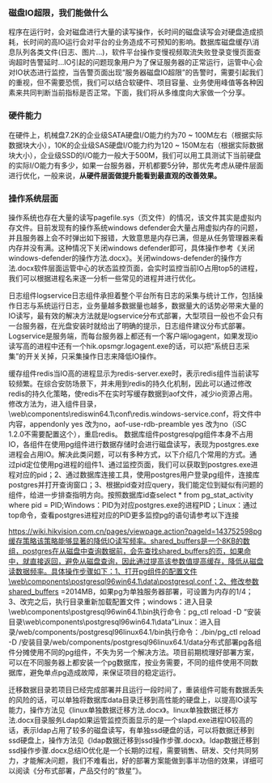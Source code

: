 
### 磁盘IO超限，我们能做什么
程序在运行时，会对磁盘进行大量的读写操作，长时间的磁盘读写会对硬盘造成损耗，长时间的高IO运行会对平台的业务造成不可预知的影响。数据库磁盘缓存\消息队列各类文件(日志、图片...)，软件平台操作变慢视频取流失败登录变慢页面查询超时告警延时...IO引起的问题现象用户为了保证服务器的正常运行，运管中心会对IO状态进行监控，当告警页面出现“服务器磁盘IO超限”的告警时，需要引起我们的重视，但不需要恐慌，我们可以结合软硬件、项目容量、业务使用峰值等各种因素来共同判断当前指标是否正常。下面，我们将从多维度向大家做一个分享。

### 硬件能力

在硬件上，机械盘7.2K的企业级SATA硬盘I/O能力约为70 ~ 100M左右（根据实际数据块大小），10K的企业级SAS硬盘I/O能力约为120 ~ 150M左右（根据实际数据块大小），企业级SSD的I/O能力一般大于500M，我们可以用工具测试下当前硬盘的实际I/O能力有多少，如果一台服务器，开机都要5分钟，那优先考虑从硬件层面进行优化，一般来说，**从硬件层面做提升能看到最直观的改善效果。**

### 操作系统层面
操作系统也存在大量的读写pagefile.sys（页文件）的情况，该文件其实是虚拟内存文件。目前发现有的操作系统windows defender会大量占用虚拟内存的问题，并且服务器上会不时弹出如下报错，大致意思是内存已满，但是从任务管理器来看内存并没有满。这种情况下关闭windows defender即可，具体操作参考《关闭windows-defender的操作方法.docx》。关闭windows-defender的操作方法.docx软件层面运管中心的状态监控页面，会实时监控当前IO占用top5的进程，我们可以根据进程名来逐一分析一些常见的进程并进行优化。

日志组件logservice日志组件承担着整个平台所有日志的采集与统计工作，包括操作日志与系统运行日志，业务量越多数据量也越多，数据量大的话势必带来大量的IO读写，最有效的解决方法就是logservice分布式部署，大型项目一般也不会只有一台服务器，在光盘安装时就给出了明确的提示，日志组件建议分布式部署。Logservice是服务端，而每台服务器上都还有一个客户端logagent，如果发现io读写高的进程中还有一个hik.opsmgr.logagent.exe的话，可以把“系统日志采集”的开关关掉，只采集操作日志来降低IO操作。

缓存组件redis当IO高的进程显示为redis-server.exe时，表示redis组件当前读写较频繁。在综合安防场景下，并未用到redis的持久化机制，因此可以通过修改redis的持久化策略，使redis不在实时写缓存数据到aof文件，减少io资源占用。修改方法为，进入组件目录，\web\components\rediswin64.1\conf\redis.windows-service.conf，将文件中内容，appendonly yes 改为no，aof-use-rdb-preamble yes 改为no（iSC 1.2.0不需要配置这个），重启redis。
数据库组件postgresqlpg组件本身不占用IO，各组件在使用pg组件进行数据存储时会进行磁盘读写，表现为postgres.exe进程会占用IO。解决此类问题，可以有多种方式，以下介绍几个常用的方式。通过pid定位使用pg进程的组件1、通过监控页面，我们可以获取到postgres.exe进程对应的pid；2、通过数据库连接工具，使用postgres用户登录pg组件，连接库postgres并打开查询窗口；3、根据pid查对应query，我们能定位到疑似有问题的组件，给进一步排查指明方向。按照数据库id查select   *   from pg_stat_activity where pid = PID;Windows：PID为对应postgres.exe的进程PID；Linux：通过top命令，查看postgres进程对应的PID更多监控pg的语句请参考以下连接

https://wiki.hikvision.com.cn/pages/viewpage.action?pageId=143752598pg缓存策略该策略能够显著的降低IO读写频率。shared_buffers是一个8KB的数组，postgres在从磁盘中查询数据前，会先查找shared_buffers的页，如果命中，就直接返回，避免从磁盘查询，因此通过提高该参数值提高缓存，降低从磁盘读数据频率。具体操作步骤如下：1、打开pg组件的配置文件\web\components\postgresql96win64.1\data\postgresql.conf；2、修改参数shared_buffers =2014MB，如果pg为单独服务器部署，可设置为内存的1/4；3、改完之后，执行目录重新加载配置文件；windows：进入目录\web\components\postgresql96win64.1\bin执行命令：pg_ctl reload -D “安装目录\web\components\postgresql96win64.1\data”Linux：进入目录/web/components/postgresql96linux64.1/bin执行命令：./bin/pg_ctl reload -D /安装目录/web/components/postgresql96linux64.1/data分布式部署pg各组件分摊使用不同的pg组件，不失为另一个解决方法。项目前期梳理好部署方案，可以在不同服务器上都安装一个pg数据库，按业务需要，不同的组件使用不同数据库，避免单点pg造成故障，来保证项目的稳定运行。

迁移数据目录若项目已经完成部署并且运行一段时间了，重装组件可能有数据丢失的风险的话，可以单独将数据库data目录迁移到高性能的硬盘上，以提高IO读写能力，操作方法见《linux单独数据迁移方法.docx》。linux单独数据迁移方法.docx目录服务Ldap如果运管监控页面显示的是一个slapd.exe进程IO较高的话，表示ldap占用了较多的磁盘读写，有单独ssd硬盘的话，可以将数据迁移到ssd硬盘上，操作方法见《ldap数据迁移到ssd操作步骤.docx》。ldap数据迁移到ssd操作步骤.docx总结IO优化是一个长期的过程，需要销售、研发、交付共同努力，才能解决问题，我们不难看出，好的部署方案能做到事半功倍的效果，详细可以阅读《分布式部署，产品交付的“救星”》。